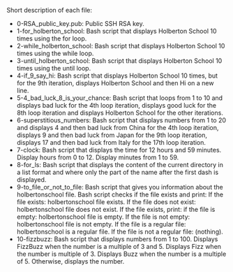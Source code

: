 Short description of each file:
+ 0-RSA_public_key.pub: Public SSH RSA key.
+ 1-for_holberton_school: Bash script that displays Holberton School 10 times using the for loop.
+ 2-while_holberton_school: Bash script that displays Holberton School 10 times using the while loop.
+ 3-until_holberton_school: Bash script that displays Holberton School 10 times using the until loop.
+ 4-if_9_say_hi: Bash script that displays Holberton School 10 times, but for the 9th iteration, displays Holberton School and then Hi on a new line.
+ 5-4_bad_luck_8_is_your_chance: Bash script that loops from 1 to 10 and displays bad luck for the 4th loop iteration, displays good luck for the 8th loop iteration and displays Holberton School for the other iterations.
+ 6-superstitious_numbers: Bash script that displays numbers from 1 to 20 and displays 4 and then bad luck from China for the 4th loop iteration, displays 9 and then bad luck from Japan for the 9th loop iteration, displays 17 and then bad luck from Italy for the 17th loop iteration.
+ 7-clock: Bash script that displays the time for 12 hours and 59 minutes. Display hours from 0 to 12. Display minutes from 1 to 59.
+ 8-for_ls: Bash script that displays the content of the current directory in a list format and where only the part of the name after the first dash is displayed.
+ 9-to_file_or_not_to_file: Bash script that gives you information about the holbertonschool file. Bash script checks if the file exists and print: If the file exists: holbertonschool file exists. If the file does not exist: holbertonschool file does not exist. If the file exists, print: if the file is empty: holbertonschool file is empty. If the file is not empty: holbertonschool file is not empty. If the file is a regular file: holbertonschool is a regular file. If the file is not a regular file: (nothing).
+ 10-fizzbuzz: Bash script that displays numbers from 1 to 100. Displays FizzBuzz when the number is a multiple of 3 and 5. Displays Fizz when the number is multiple of 3. Displays Buzz when the number is a multiple of 5. Otherwise, displays the number.
